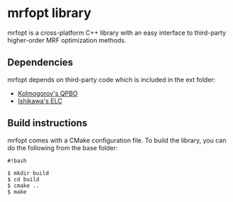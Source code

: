 # mrfopt library #

mrfopt is a cross-platform C++ library with an easy interface to third-party higher-order MRF optimization methods.

## Dependencies ##

mrfopt depends on third-party code which is included in the ext folder:

* [Kolmogorov's QPBO](http://pub.ist.ac.at/~vnk/software.html)
* [Ishikawa's ELC](http://www.f.waseda.jp/hfs/software.html)

## Build instructions ##

mrfopt comes with a CMake configuration file. To build the library, you can do the following from the base folder:

```
#!bash

$ mkdir build
$ cd build
$ cmake ..
$ make
```